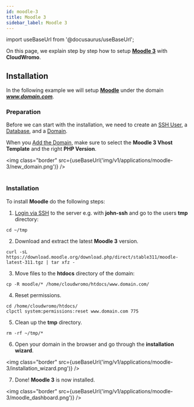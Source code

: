 ```yaml
---
id: moodle-3
title: Moodle 3
sidebar_label: Moodle 3
---
```


import useBaseUrl from '@docusaurus/useBaseUrl';

On this page, we explain step by step how to setup **[Moodle 3](https://moodle.org/)** with **CloudWromo**.

## Installation

In the following example we will setup **[Moodle](https://moodle.org/)** under the domain ***www.domain.com***.

### Preparation

Before we can start with the installation, we need to create an [SSH User](../frontend-area/users#adding-a-user), a [Database](../frontend-area/databases#adding-a-database), and a [Domain](../frontend-area/domains#adding-a-domain).

When you [Add the Domain](../frontend-area/domains#adding-a-domain), make sure to select the **Moodle 3 Vhost Template** and the right **PHP Version**.

<img class="border" src={useBaseUrl('img/v1/applications/moodle-3/new_domain.png')} /> <br /><br />

### Installation

To install **Moodle** do the following steps:

1. [Login via SSH](../frontend-area/users#ssh-login) to the server e.g. with **john-ssh** and go to the users **tmp** directory:

```
cd ~/tmp
```

2. Download and extract the latest **Moodle 3** version.

```
curl -sL https://download.moodle.org/download.php/direct/stable311/moodle-latest-311.tgz | tar xfz -
```

3. Move files to the **htdocs** directory of the domain:

```
cp -R moodle/* /home/cloudwromo/htdocs/www.domain.com/
```

4. Reset permissions.

```
cd /home/cloudwromo/htdocs/
clpctl system:permissions:reset www.domain.com 775
```

5. Clean up the **tmp** directory.

```
rm -rf ~/tmp/*
```

6. Open your domain in the browser and go through the **installation wizard**.

<img class="border" src={useBaseUrl('img/v1/applications/moodle-3/installation_wizard.png')} />

7. Done! **Moodle 3** is now installed.

<img class="border" src={useBaseUrl('img/v1/applications/moodle-3/moodle_dashboard.png')} />